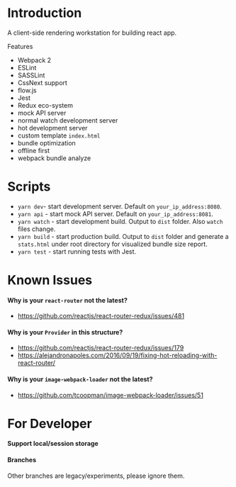 # Introduction
A client-side rendering workstation for building react app.

Features
- Webpack 2
- ESLint
- SASSLint
- CssNext support
- flow.js
- Jest
- Redux eco-system
- mock API server
- normal watch development server
- hot development server
- custom template `index.html`
- bundle optimization
- offline first
- webpack bundle analyze

# Scripts
- `yarn dev`- start development server. Default on `your_ip_address:8080`.
- `yarn api` - start mock API server. Default on `your_ip_address:8081`.
- `yarn watch` - start development build. Output to `dist` folder. Also `watch` files change.
- `yarn build` - start production build. Output to `dist` folder and generate a `stats.html` under root directory for visualized bundle size report.
- `yarn test` - start running tests with Jest.

# Known Issues
#### Why is your `react-router` not the latest?
- https://github.com/reactjs/react-router-redux/issues/481

#### Why is your `Provider` in this structure?
- https://github.com/reactjs/react-router-redux/issues/179
- https://alejandronapoles.com/2016/09/19/fixing-hot-reloading-with-react-router/

#### Why is your `image-webpack-loader` not the latest?
- https://github.com/tcoopman/image-webpack-loader/issues/51

# For Developer
#### Support local/session storage

#### Branches
Other branches are legacy/experiments, please ignore them.
